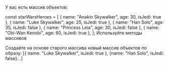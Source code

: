 У вас есть массив объектов:

const starWarsHeroes = [
    { name: "Anakin Skywalker", age: 30, isJedi: true },
    { name: "Luke Skywalker", age: 25, isJedi: true },
    { name: "Han Solo", age: 35, isJedi: false },
    { name: "Princess Leia", age: 30, isJedi: false },
    { name: "Obi-Wan Kenobi", age: 60, isJedi: true },
];
Используйте методы массивов

Создайте на основе старого массива новый массив объектов по образу: [{ name: "Luke Skywalker", isJedi: true }, {name: "Han Solo", isJedi: false}...]